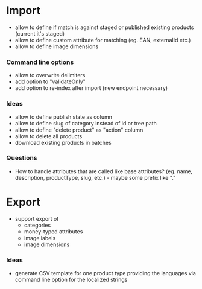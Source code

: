 # Import
- allow to define if match is against staged or published existing products (current it's staged)
- allow to define custom attribute for matching (eg. EAN, externalId etc.)
- allow to define image dimensions

### Command line options
- allow to overwrite delimiters
- add option to "validateOnly"
- add option to re-index after import (new endpoint necessary)

### Ideas
- allow to define publish state as column
- allow to define slug of category instead of id or tree path
- allow to define "delete product" as "action" column
- allow to delete all products
- download existing products in batches

### Questions
- How to handle attributes that are called like base attributes?
  (eg. name, description, productType, slug, etc.) - maybe some prefix like "."

# Export
- support export of
  * categories
  * money-typed attributes
  * image labels
  * image dimensions

### Ideas
- generate CSV template for one product type providing the languages via command line option for the localized strings
